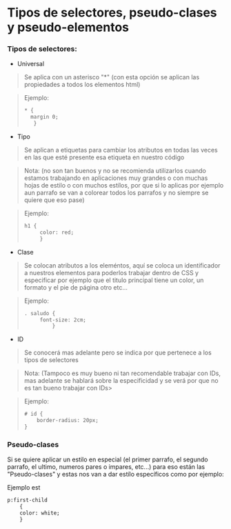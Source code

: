 # Tipos de selectores, pseudo-clases y pseudo-elementos

### Tipos de selectores:

* Universal
> Se aplica con un asterisco "*"  (con esta opción se aplican las propiedades a todos los elementos html) 

> Ejemplo:
> ```html
> * {
>	margin 0; 
>	 } 
> ```

* Tipo
> Se aplican a etiquetas para cambiar los atributos en todas las veces en las que esté presente esa etiqueta en nuestro código

> Nota: (no son tan buenos y no se recomienda utilizarlos cuando estamos trabajando en aplicaciones muy grandes o con muchas hojas de estilo o con muchos estílos, por que si lo aplicas por ejemplo aun parrafo se van a colorear todos los parrafos y no siempre se quiere que eso pase)

> Ejemplo:
> ```html
> h1 {
>      color: red;
>      } 
> ```

* Clase
> Se colocan atributos a los eleméntos, aquí se coloca un identificador a nuestros elementos para poderlos trabajar dentro de CSS y especificar por ejemplo que el titulo principal tiene un color, un formato y el pie de página otro etc...

>Ejemplo:
>```html
>. saludo { 
>      font-size: 2cm;
>          }
>```

* ID
>Se conocerá mas adelante pero se indica por que pertenece a los tipos de selectores

>Nota: (Tampoco es muy bueno ni tan recomendable trabajar con IDs, mas adelante se hablará sobre la especificidad y se verá por que no es tan bueno trabajar con IDs>

> Ejemplo:
> ```html
> # id {
>     border-radius: 20px;
> }
> ```

### Pseudo-clases
Si se quiere aplicar un estilo en especial (el primer parrafo, el segundo parrafo, el ultimo, numeros pares o impares, etc...) para eso están las "Pseudo-clases" y estas nos van a dar estílo específicos como por ejemplo:

Ejemplo est
```html
p:first-child 
	{
	color: white;
	}
```

```html
```

```html
```

